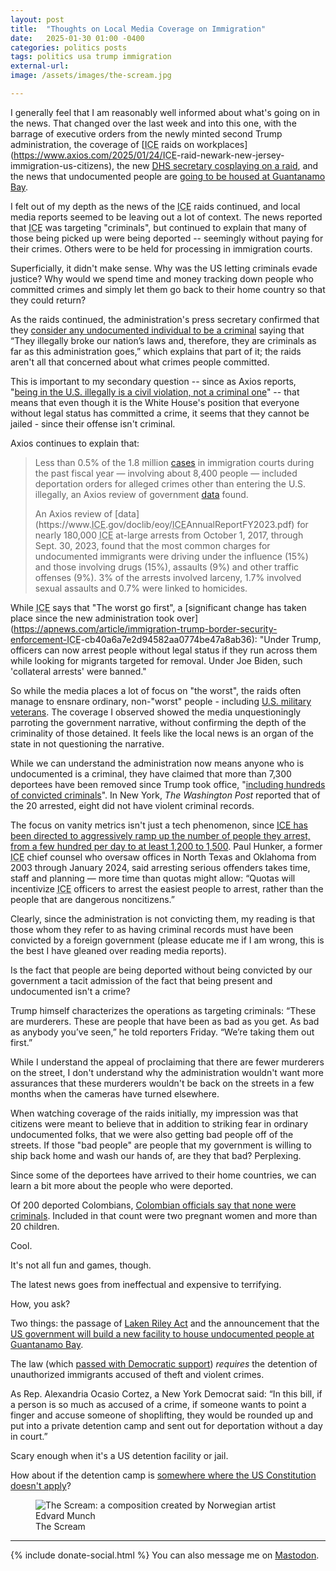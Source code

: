 ```yaml
---
layout: post
title:  "Thoughts on Local Media Coverage on Immigration"
date:   2025-01-30 01:00 -0400
categories: politics posts
tags: politics usa trump immigration
external-url: 
image: /assets/images/the-scream.jpg

---
```


I generally feel that I am reasonably well informed about what's going on in the news. That changed over the last week and into this one, with the barrage of executive orders from the newly minted second Trump administration, the coverage of [<abbr title="U.S. Immigration and Customs Enforcement">ICE</abbr> raids on workplaces](https://www.axios.com/2025/01/24/<abbr title="U.S. Immigration and Customs Enforcement">ICE</abbr>-raid-newark-new-jersey-immigration-us-citizens), the new [<abbr title="U.S. Department of Homeland Security">DHS</abbr> secretary cosplaying on a raid](https://x.com/Sec_Noem/status/1884264039158800547), and the news that undocumented people are [going to be housed at Guantanamo Bay](https://www.reuters.com/world/us/trump-says-he-will-instruct-homeland-security-pentagon-prepare-migrant-facility-2025-01-29/).

I felt out of my depth as the news of the <abbr title="U.S. Immigration and Customs Enforcement">ICE</abbr> raids continued, and local media reports seemed to be leaving out a lot of context. The news reported that <abbr title="U.S. Immigration and Customs Enforcement">ICE</abbr> was targeting "criminals", but continued to explain that many of those being picked up were being deported -- seemingly without paying for their crimes. Others were to be held for processing in immigration courts.

Superficially, it didn't make sense. Why was the US letting criminals evade justice? Why would we spend time and money tracking down people who committed crimes and simply let them go back to their home country so that they could return?

As the raids continued, the administration's press secretary confirmed that they [consider any undocumented individual to be a criminal](https://www.foxnews.com/politics/white-house-press-secretary-says-all-illegal-immigrants-arrested-criminals-thats-exactly-what-are) saying that “They illegally broke our nation’s laws and, therefore, they are criminals as far as this administration goes,” which explains that part of it; the raids aren't all that concerned about what crimes people committed.

This is important to my secondary question -- since as Axios reports, "[being in the U.S. illegally is a civil violation, not a criminal one](https://www.axios.com/2025/01/27/undocumented-immigrants-crime-deportations-trump)" -- that means that even though it is the White House's position that everyone without legal status has committed a crime, it seems that they cannot be jailed - since their offense isn't criminal. 

Axios continues to explain that:

>Less than 0.5% of the 1.8 million [cases](https://www.axios.com/2024/11/24/immigration-court-backlog-wait-mass-deportations) in immigration courts during the past fiscal year — involving about 8,400 people — included deportation orders for alleged crimes other than entering the U.S. illegally, an Axios review of government [data](https://trac.syr.edu/whatsnew/email.241021.html) found.
>
>An Axios review of [data](https://www.<abbr title="U.S. Immigration and Customs Enforcement">ICE</abbr>.gov/doclib/eoy/<abbr title="U.S. Immigration and Customs Enforcement">ICE</abbr>AnnualReportFY2023.pdf) for nearly 180,000 <abbr title="U.S. Immigration and Customs Enforcement">ICE</abbr> at-large arrests from October 1, 2017, through Sept. 30, 2023, found that the most common charges for undocumented immigrants were driving under the influence (15%) and those involving drugs (15%), assaults (9%) and other traffic offenses (9%). 3% of the arrests involved larceny, 1.7% involved sexual assaults and 0.7% were linked to homicides.

While <abbr title="U.S. Immigration and Customs Enforcement">ICE</abbr> says that "The worst go first", a [significant change has taken place since the new administration took over](https://apnews.com/article/immigration-trump-border-security-enforcement-<abbr title="U.S. Immigration and Customs Enforcement">ICE</abbr>-cb40a6a7e2d94582aa0774be47a8ab36): "Under Trump, officers can now arrest people without legal status if they run across them while looking for migrants targeted for removal. Under Joe Biden, such 'collateral arrests' were banned."

So while the media places a lot of focus on "the worst", the raids often manage to ensnare ordinary, non-"worst" people - including [U.S. military veterans](https://www.axios.com/2025/01/24/ice-raid-newark-new-jersey-immigration-us-citizens). The coverage I observed showed the media unquestioningly parroting the government narrative, without confirming the depth of the criminality of those detained. It feels like the local news is an organ of the state in not questioning the narrative.

While we can understand the administration now means anyone who is undocumented is a criminal, they have claimed that more than 7,300 deportees have been removed since Trump took office, "[including hundreds of convicted criminals](https://archive.ph/F6Z7G)". In New York, *The Washington Post* reported that of the 20 arrested, eight did not have violent criminal records.

The focus on vanity metrics isn't just a tech phenomenon, since [<abbr title="U.S. Immigration and Customs Enforcement">ICE</abbr> has been directed to aggressively ramp up the number of people they arrest, from a few hundred per day to at least 1,200 to 1,500](https://archive.ph/3QHrr). Paul Hunker, a former <abbr title="U.S. Immigration and Customs Enforcement">ICE</abbr> chief counsel who oversaw offices in North Texas and Oklahoma from 2003 through January 2024, said arresting serious offenders takes time, staff and planning — more time than quotas might allow: “Quotas will incentivize <abbr title="U.S. Immigration and Customs Enforcement">ICE</abbr> officers to arrest the easiest people to arrest, rather than the people that are dangerous noncitizens.”

Clearly, since the administration is not convicting them, my reading is that those whom they refer to as having criminal records must have been convicted by a foreign government (please educate me if I am wrong, this is the best I have gleaned over reading media reports).

Is the fact that people are being deported without being convicted by our government a tacit admission of the fact that being present and undocumented isn't a crime?

Trump himself characterizes the operations as targeting criminals: “These are murderers. These are people that have been as bad as you get. As bad as anybody you’ve seen,” he told reporters Friday. “We’re taking them out first.”

While I understand the appeal of proclaiming that there are fewer murderers on the street, I don't understand why the administration wouldn't want more assurances that these murderers wouldn't be back on the streets in a few months when the cameras have turned elsewhere.

When watching coverage of the raids initially, my impression was that citizens were meant to believe that in addition to striking fear in ordinary undocumented folks, that we were also getting bad people off of the streets. If those "bad people" are people that my government is willing to ship back home and wash our hands of, are they that bad? Perplexing.

Since some of the deportees have arrived to their home countries, we can learn a bit more about the people who were deported. 

Of 200 deported Colombians, [Colombian officials say that none were criminals](https://archive.ph/qVSbr). Included in that count were two pregnant women and more than 20 children.

Cool.

It's not all fun and games, though.

The latest news goes from ineffectual and expensive to terrifying. 

How, you ask?

Two things: the passage of [Laken Riley Act](https://apnews.com/article/what-is-laken-riley-act-trump-immigration-2667d626139ddf5a16d1533516eab18f) and the announcement that the [US government will build a new facility to house undocumented people at Guantanamo Bay](https://www.reuters.com/world/us/trump-says-he-will-instruct-homeland-security-pentagon-prepare-migrant-facility-2025-01-29/).

The law (which [passed with Democratic support](https://www.newsweek.com/full-list-democrats-voted-pass-laken-riley-act-2019432)) *requires* the detention of unauthorized immigrants accused of theft and violent crimes.

As Rep. Alexandria Ocasio Cortez, a New York Democrat said: “In this bill, if a person is so much as accused of a crime, if someone wants to point a finger and accuse someone of shoplifting, they would be rounded up and put into a private detention camp and sent out for deportation without a day in court.”

Scary enough when it's a US detention facility or jail. 

How about if the detention camp is [somewhere where the US Constitution doesn't apply](https://crsreports.congress.gov/product/pdf/LSB/LSB10654)?

<p>
	<figure>
	<picture>
	  <img src="{{site.url}}/assets/images/the-scream.jpg" alt="The Scream: a composition created by Norwegian artist Edvard Munch" />
	  <figcaption>The Scream</figcaption>
	</picture>
</figure>
</p>

---

{% include donate-social.html %} You can also message me on [Mastodon](https://mastodon.social/@yoasif).
